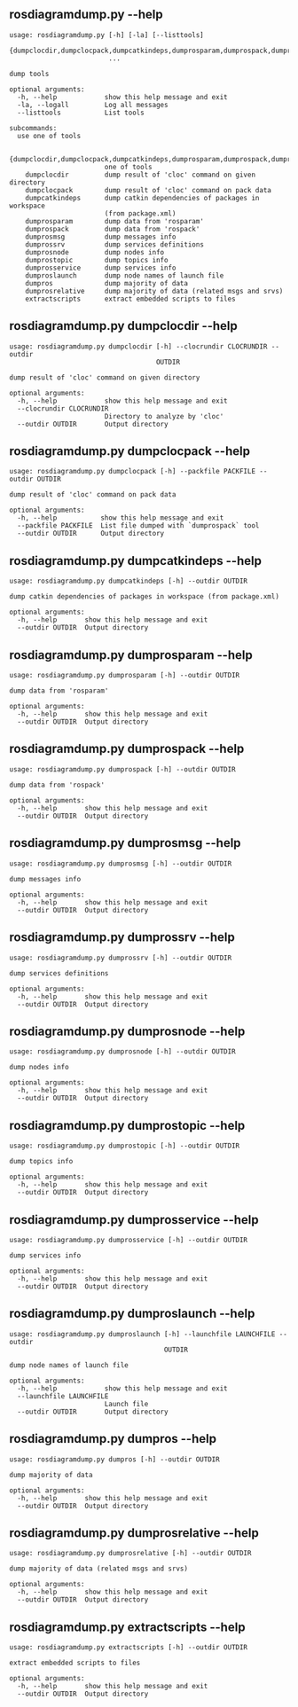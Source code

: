 ## <a name="main_help"></a> rosdiagramdump.py --help
```
usage: rosdiagramdump.py [-h] [-la] [--listtools]
                         {dumpclocdir,dumpclocpack,dumpcatkindeps,dumprosparam,dumprospack,dumprosmsg,dumprossrv,dumprosnode,dumprostopic,dumprosservice,dumproslaunch,dumpros,dumprosrelative,extractscripts}
                         ...

dump tools

optional arguments:
  -h, --help            show this help message and exit
  -la, --logall         Log all messages
  --listtools           List tools

subcommands:
  use one of tools

  {dumpclocdir,dumpclocpack,dumpcatkindeps,dumprosparam,dumprospack,dumprosmsg,dumprossrv,dumprosnode,dumprostopic,dumprosservice,dumproslaunch,dumpros,dumprosrelative,extractscripts}
                        one of tools
    dumpclocdir         dump result of 'cloc' command on given directory
    dumpclocpack        dump result of 'cloc' command on pack data
    dumpcatkindeps      dump catkin dependencies of packages in workspace
                        (from package.xml)
    dumprosparam        dump data from 'rosparam'
    dumprospack         dump data from 'rospack'
    dumprosmsg          dump messages info
    dumprossrv          dump services definitions
    dumprosnode         dump nodes info
    dumprostopic        dump topics info
    dumprosservice      dump services info
    dumproslaunch       dump node names of launch file
    dumpros             dump majority of data
    dumprosrelative     dump majority of data (related msgs and srvs)
    extractscripts      extract embedded scripts to files
```



## <a name="dumpclocdir_help"></a> rosdiagramdump.py dumpclocdir --help
```
usage: rosdiagramdump.py dumpclocdir [-h] --clocrundir CLOCRUNDIR --outdir
                                     OUTDIR

dump result of 'cloc' command on given directory

optional arguments:
  -h, --help            show this help message and exit
  --clocrundir CLOCRUNDIR
                        Directory to analyze by 'cloc'
  --outdir OUTDIR       Output directory
```



## <a name="dumpclocpack_help"></a> rosdiagramdump.py dumpclocpack --help
```
usage: rosdiagramdump.py dumpclocpack [-h] --packfile PACKFILE --outdir OUTDIR

dump result of 'cloc' command on pack data

optional arguments:
  -h, --help           show this help message and exit
  --packfile PACKFILE  List file dumped with `dumprospack` tool
  --outdir OUTDIR      Output directory
```



## <a name="dumpcatkindeps_help"></a> rosdiagramdump.py dumpcatkindeps --help
```
usage: rosdiagramdump.py dumpcatkindeps [-h] --outdir OUTDIR

dump catkin dependencies of packages in workspace (from package.xml)

optional arguments:
  -h, --help       show this help message and exit
  --outdir OUTDIR  Output directory
```



## <a name="dumprosparam_help"></a> rosdiagramdump.py dumprosparam --help
```
usage: rosdiagramdump.py dumprosparam [-h] --outdir OUTDIR

dump data from 'rosparam'

optional arguments:
  -h, --help       show this help message and exit
  --outdir OUTDIR  Output directory
```



## <a name="dumprospack_help"></a> rosdiagramdump.py dumprospack --help
```
usage: rosdiagramdump.py dumprospack [-h] --outdir OUTDIR

dump data from 'rospack'

optional arguments:
  -h, --help       show this help message and exit
  --outdir OUTDIR  Output directory
```



## <a name="dumprosmsg_help"></a> rosdiagramdump.py dumprosmsg --help
```
usage: rosdiagramdump.py dumprosmsg [-h] --outdir OUTDIR

dump messages info

optional arguments:
  -h, --help       show this help message and exit
  --outdir OUTDIR  Output directory
```



## <a name="dumprossrv_help"></a> rosdiagramdump.py dumprossrv --help
```
usage: rosdiagramdump.py dumprossrv [-h] --outdir OUTDIR

dump services definitions

optional arguments:
  -h, --help       show this help message and exit
  --outdir OUTDIR  Output directory
```



## <a name="dumprosnode_help"></a> rosdiagramdump.py dumprosnode --help
```
usage: rosdiagramdump.py dumprosnode [-h] --outdir OUTDIR

dump nodes info

optional arguments:
  -h, --help       show this help message and exit
  --outdir OUTDIR  Output directory
```



## <a name="dumprostopic_help"></a> rosdiagramdump.py dumprostopic --help
```
usage: rosdiagramdump.py dumprostopic [-h] --outdir OUTDIR

dump topics info

optional arguments:
  -h, --help       show this help message and exit
  --outdir OUTDIR  Output directory
```



## <a name="dumprosservice_help"></a> rosdiagramdump.py dumprosservice --help
```
usage: rosdiagramdump.py dumprosservice [-h] --outdir OUTDIR

dump services info

optional arguments:
  -h, --help       show this help message and exit
  --outdir OUTDIR  Output directory
```



## <a name="dumproslaunch_help"></a> rosdiagramdump.py dumproslaunch --help
```
usage: rosdiagramdump.py dumproslaunch [-h] --launchfile LAUNCHFILE --outdir
                                       OUTDIR

dump node names of launch file

optional arguments:
  -h, --help            show this help message and exit
  --launchfile LAUNCHFILE
                        Launch file
  --outdir OUTDIR       Output directory
```



## <a name="dumpros_help"></a> rosdiagramdump.py dumpros --help
```
usage: rosdiagramdump.py dumpros [-h] --outdir OUTDIR

dump majority of data

optional arguments:
  -h, --help       show this help message and exit
  --outdir OUTDIR  Output directory
```



## <a name="dumprosrelative_help"></a> rosdiagramdump.py dumprosrelative --help
```
usage: rosdiagramdump.py dumprosrelative [-h] --outdir OUTDIR

dump majority of data (related msgs and srvs)

optional arguments:
  -h, --help       show this help message and exit
  --outdir OUTDIR  Output directory
```



## <a name="extractscripts_help"></a> rosdiagramdump.py extractscripts --help
```
usage: rosdiagramdump.py extractscripts [-h] --outdir OUTDIR

extract embedded scripts to files

optional arguments:
  -h, --help       show this help message and exit
  --outdir OUTDIR  Output directory
```
